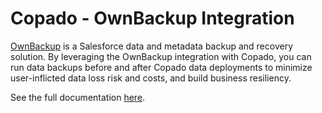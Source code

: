 # Copado - OwnBackup Integration

[OwnBackup](https://www.ownbackup.com/) is a Salesforce data and metadata backup and recovery solution. 
By leveraging the OwnBackup integration with Copado, you can run data backups before and after Copado data deployments to minimize user-inflicted data loss risk and costs, and build business resiliency.

See the full documentation [here](https://docs.copado.com/article/ylurpcsv1y-own-backup-integration).
